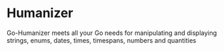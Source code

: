 # Humanizer
Go-Humanizer meets all your Go needs for manipulating and displaying strings, enums, dates, times, timespans, numbers and quantities

